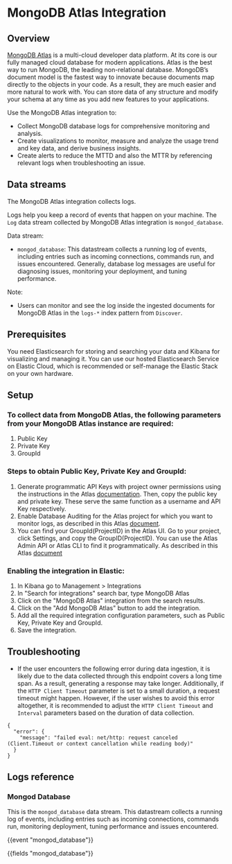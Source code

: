 # MongoDB Atlas Integration

## Overview

[MongoDB Atlas](https://www.mongodb.com/atlas) is a multi-cloud developer data platform. At its core is our fully managed cloud database for modern applications. Atlas is the best way to run MongoDB, the leading non-relational database. MongoDB’s document model is the fastest way to innovate because documents map directly to the objects in your code. As a result, they are much easier and more natural to work with. You can store data of any structure and modify your schema at any time as you add new features to your applications.

Use the MongoDB Atlas integration to:

- Collect MongoDB database logs for comprehensive monitoring and analysis.
- Create visualizations to monitor, measure and analyze the usage trend and key data, and derive business insights.
- Create alerts to reduce the MTTD and also the MTTR by referencing relevant logs when troubleshooting an issue.

## Data streams

The MongoDB Atlas integration collects logs.

Logs help you keep a record of events that happen on your machine. The `Log` data stream collected by MongoDB Atlas integration is `mongod_database`.

Data stream:
- `mongod_database`: This datastream collects a running log of events, including entries such as incoming connections, commands run, and issues encountered. Generally, database log messages are useful for diagnosing issues, monitoring your deployment, and tuning performance.

Note:
- Users can monitor and see the log inside the ingested documents for MongoDB Atlas in the `logs-*` index pattern from `Discover`.

## Prerequisites

You need Elasticsearch for storing and searching your data and Kibana for visualizing and managing it. 
You can use our hosted Elasticsearch Service on Elastic Cloud, which is recommended or self-manage the Elastic Stack on your own hardware.

## Setup

### To collect data from MongoDB Atlas, the following parameters from your MongoDB Atlas instance are required:

1. Public Key
2. Private Key
3. GroupId

### Steps to obtain Public Key, Private Key and GroupId:

1. Generate programmatic API Keys with project owner permissions using the instructions in the Atlas [documentation](https://www.mongodb.com/docs/atlas/configure-api-access/#create-an-api-key-for-a-project). Then, copy the public key and private key. These serve the same function as a username and API Key respectively.
2. Enable Database Auditing for the Atlas project for which you want to monitor logs, as described in this Atlas [document](https://www.mongodb.com/docs/atlas/database-auditing/#procedure).
3. You can find your GroupId(ProjectID) in the Atlas UI. Go to your project, click Settings, and copy the GroupID(ProjectID). You can use the Atlas Admin API or Atlas CLI to find it programmatically. As described in this Atlas [document](https://www.mongodb.com/docs/atlas/app-services/apps/metadata/#find-a-project-id)

### Enabling the integration in Elastic:

1. In Kibana go to Management > Integrations
2. In "Search for integrations" search bar, type MongoDB Atlas
3. Click on the "MongoDB Atlas" integration from the search results.
4. Click on the "Add MongoDB Atlas" button to add the integration.
5. Add all the required integration configuration parameters, such as Public Key, Private Key and GroupId.
6. Save the integration.

## Troubleshooting

- If the user encounters the following error during data ingestion, it is likely due to the data collected through this endpoint covers a long time span. As a result, generating a response may take longer. Additionally, if the `HTTP Client Timeout` parameter is set to a small duration,  a request timeout might happen. However, if the user wishes to avoid this error altogether, it is recommended to adjust the `HTTP Client Timeout` and `Interval` parameters based on the duration of data collection.
```
{
  "error": {
    "message": "failed eval: net/http: request canceled (Client.Timeout or context cancellation while reading body)"
  }
}
```

## Logs reference

### Mongod Database

This is the `mongod_database` data stream. This datastream collects a running log of events, including entries such as incoming connections, commands run, monitoring deployment, tuning performance and issues encountered.

{{event "mongod_database"}}

{{fields "mongod_database"}}
